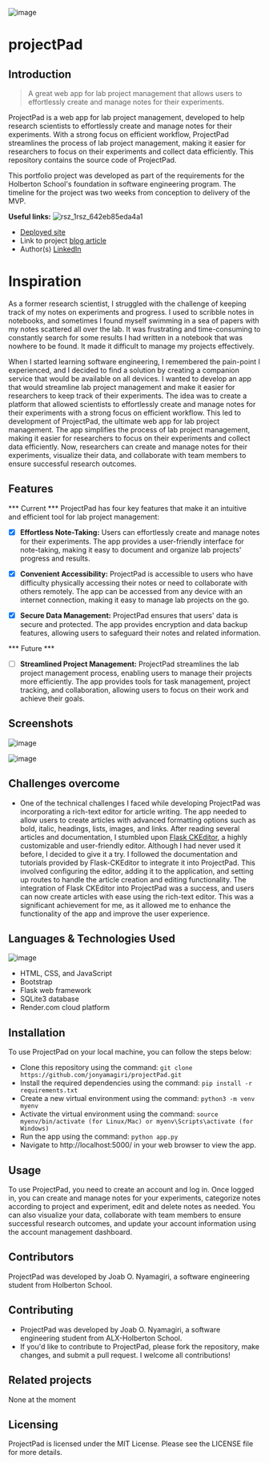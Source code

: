 ![image](https://user-images.githubusercontent.com/95341497/230357459-6e940b17-6157-4691-a2ef-76e084c6f7af.png)

# projectPad

## Introduction

> A great web app for lab project management that allows users to effortlessly create and manage notes for their experiments.

ProjectPad is a web app for lab project management, developed to help research scientists to effortlessly create and manage notes for their experiments. With a strong focus on efficient workflow, ProjectPad streamlines the process of lab project management, making it easier for researchers to focus on their experiments and collect data efficiently. This repository contains the source code of ProjectPad.

This portfolio project was developed as part of the requirements for the Holberton School's foundation in software engineering program. The timeline for the project was two weeks from conception to delivery of the MVP.

**Useful links:** ![rsz_1rsz_642eb85eda4a1](https://user-images.githubusercontent.com/95341497/230377097-5d647aea-0e4c-40c5-809e-d9914c0f47f8.png)

- [Deployed site](https://projectpad.onrender.com/home)
- Link to project [blog article](https://medium.com/@jonyamagiri/introducing-projectpad-754ac88bae9a)
- Author(s) [LinkedIn](https://www.linkedin.com/in/jonyamagiri/)


# Inspiration 
As a former research scientist, I struggled with the challenge of keeping track of my notes on experiments and progress. I used to scribble notes in notebooks, and sometimes I found myself swimming in a sea of papers with my notes scattered all over the lab. It was frustrating and time-consuming to constantly search for some results I had written in a notebook that was nowhere to be found. It made it difficult to manage my projects effectively.

When I started learning software engineering, I remembered the pain-point I experienced, and I decided to find a solution by creating a companion service that would be available on all devices. I wanted to develop an app that would streamline lab project management and make it easier for researchers to keep track of their experiments. The idea was to create a platform that allowed scientists to effortlessly create and manage notes for their experiments with a strong focus on efficient workflow. This led to development of ProjectPad, the ultimate web app for lab project management. The app simplifies the process of lab project management, making it easier for researchers to focus on their experiments and collect data efficiently. Now, researchers can create and manage notes for their experiments, visualize their data, and collaborate with team members to ensure successful research outcomes.


## Features

*** Current ***
ProjectPad has four key features that make it an intuitive and efficient tool for lab project management:

- [x] **Effortless Note-Taking:** Users can effortlessly create and manage notes for their experiments. The app provides a user-friendly interface for note-taking, making it easy to document and organize lab projects' progress and results.

- [x] **Convenient Accessibility:** ProjectPad is accessible to users who have difficulty physically accessing their notes or need to collaborate with others remotely. The app can be accessed from any device with an internet connection, making it easy to manage lab projects on the go.

- [x] **Secure Data Management:** ProjectPad ensures that users' data is secure and protected. The app provides encryption and data backup features, allowing users to safeguard their notes and related information.

*** Future ***
- [ ] **Streamlined Project Management:** ProjectPad streamlines the lab project management process, enabling users to manage their projects more efficiently. The app provides tools for task management, project tracking, and collaboration, allowing users to focus on their work and achieve their goals.


## Screenshots

![image](https://user-images.githubusercontent.com/95341497/230374341-1279a54e-608d-46df-a672-d480309abd24.png)

![image](https://user-images.githubusercontent.com/95341497/230374917-a450abed-d273-4291-9002-da02a6de876f.png)


## Challenges overcome

- One of the technical challenges I faced while developing ProjectPad was incorporating a rich-text editor for article writing. The app needed to allow users to create articles with advanced formatting options such as bold, italic, headings, lists, images, and links. After reading several articles and documentation, I stumbled upon [Flask CKEditor](https://flask-ckeditor.readthedocs.io/en/latest/), a highly customizable and user-friendly editor. Although I had never used it before, I decided to give it a try. I followed the documentation and tutorials provided by Flask-CKEditor to integrate it into ProjectPad. This involved configuring the editor, adding it to the application, and setting up routes to handle the article creation and editing functionality. The integration of Flask CKEditor into ProjectPad was a success, and users can now create articles with ease using the rich-text editor. This was a significant achievement for me, as it allowed me to enhance the functionality of the app and improve the user experience.

## Languages & Technologies Used

![image](https://user-images.githubusercontent.com/95341497/230384698-b333f827-79df-48c8-9e9e-82c2fea94f5a.png)

- HTML, CSS, and JavaScript
- Bootstrap
- Flask web framework
- SQLite3 database
- Render.com cloud platform

## Installation
To use ProjectPad on your local machine, you can follow the steps below:

- Clone this repository using the command: ```git clone https://github.com/jonyamagiri/projectPad.git```
- Install the required dependencies using the command: ```pip install -r requirements.txt```
- Create a new virtual environment using the command: ```python3 -m venv myenv```
- Activate the virtual environment using the command: ```source myenv/bin/activate (for Linux/Mac) or myenv\Scripts\activate (for Windows)```
- Run the app using the command: ```python app.py```
- Navigate to http://localhost:5000/ in your web browser to view the app.

## Usage
To use ProjectPad, you need to create an account and log in. Once logged in, you can create and manage notes for your experiments, categorize notes according to project and experiment, edit and delete notes as needed. You can also visualize your data, collaborate with team members to ensure successful research outcomes, and update your account information using the account management dashboard.


## Contributors
ProjectPad was developed by Joab O. Nyamagiri, a software engineering student from Holberton School.

## Contributing
- ProjectPad was developed by Joab O. Nyamagiri, a software engineering student from ALX-Holberton School.
- If you'd like to contribute to ProjectPad, please fork the repository, make changes, and submit a pull request. I welcome all contributions!

## Related projects
None at the moment

## Licensing
ProjectPad is licensed under the MIT License. Please see the LICENSE file for more details.